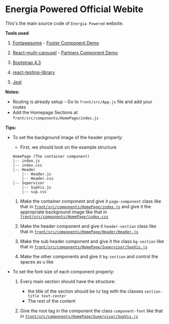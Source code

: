 # Energia Powered Official Webite

This's the main source code of `Energia Powered` website.

**Tools used**

1. [Fontawesome](https://scotch.io/tutorials/using-font-awesome-5-with-react) - [Footer Component Demo](https://github.com/EnergiaPowered/official-website/blob/master/front/src/components/HomePage/Footer.js)

2. [React-multi-carousel](https://www.npmjs.com/package/react-multi-carousel) - [Partners Component Demo](https://github.com/EnergiaPowered/official-website/blob/master/front/src/components/HomePage/Partners/Partners.js)

3. [Bootstrap 4.3](https://getbootstrap.com/)

4. [react-testing-library](https://github.com/testing-library/react-testing-library)

5. [Jest](https://jestjs.io/docs/en/getting-started)

**Notes:**

- Routing is already setup - Go to `front/src/App.js` file and add your routes
- Add the Homepage Sections at `front/src/components/HomePage/index.js`

**Tips:**

- To set the background image of the header properly:

  - First, we should look on the example structure

  ```
  HomePage (The container component)
  |-- index.js
  |-- index.css
  |-- Header
      |-- Header.js
      |-- Header.css
  |-- Supervisor
      |-- SupVis.js
      |-- sup.css
  ```

  1. Make the container component and give it `page-component` class like that in [`front/src/components/HomePage/index.js`](https://github.com/EnergiaPowered/official-website/blob/master/front/src/components/HomePage/index.js) and give it the appropriate background image like that in [`front/src/components/HomePage/index.css`](https://github.com/EnergiaPowered/official-website/blob/master/front/src/components/HomePage/index.css)

  2. Make the header component and give it `header-section` class like that in [`front/src/components/HomePage/Header/Header.js`](https://github.com/EnergiaPowered/official-website/blob/master/front/src/components/HomePage/Header/Header.js)

  3. Make the sub header component and give it the class `bg-section` like that in [`front/src/components/HomePage/Supervisor/SupVis.js`](https://github.com/EnergiaPowered/official-website/blob/master/front/src/components/HomePage/Supervisor/SupVis.js)
  4. Make the other components and give it `bg-section` and control the spaces as u like

- To set the font size of each component properly:

  1. Every main section should have the structure:

     - the title of the section should be `h2` tag with the classes `section-title text-center`
     - The rest of the content

  2. Give the root tag in the component the class `component-font` like that in [`front/src/components/HomePage/Supervisor/SupVis.js`](https://github.com/EnergiaPowered/official-website/blob/master/front/src/components/HomePage/Supervisor/SupVis.js)
